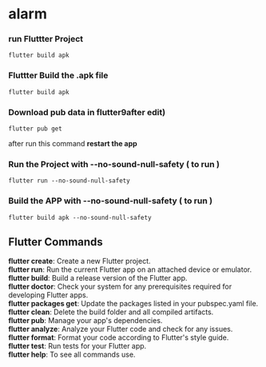 # alarm
### run Fluttter Project
```linux command
flutter build apk
```
### Fluttter Build the .apk  file
```linux command
flutter build apk
```
### Download pub data in flutter9after edit)
 ```linux command
 flutter pub get
```
after run this command **restart the app**

### Run the Project with --no-sound-null-safety ( to run )
```linux command
flutter run --no-sound-null-safety
```

### Build the APP with --no-sound-null-safety ( to run )
```linux command
flutter build apk --no-sound-null-safety
```
## Flutter Commands 
**flutter create**: Create a new Flutter project. <br>
**flutter run**: Run the current Flutter app on an attached device or emulator. <br>
**flutter build**: Build a release version of the Flutter app. <br> 
**flutter doctor**: Check your system for any prerequisites required for developing Flutter apps. <br>
**flutter packages get**: Update the packages listed in your pubspec.yaml file. <br>
**flutter clean**: Delete the build folder and all compiled artifacts. <br>
**flutter pub**: Manage your app's dependencies. <br>
**flutter analyze**: Analyze your Flutter code and check for any issues. <br>
**flutter format**: Format your code according to Flutter's style guide. <br>
**flutter test**: Run tests for your Flutter app. <br>
**flutter help**: To see all commands use.
    
    
    
